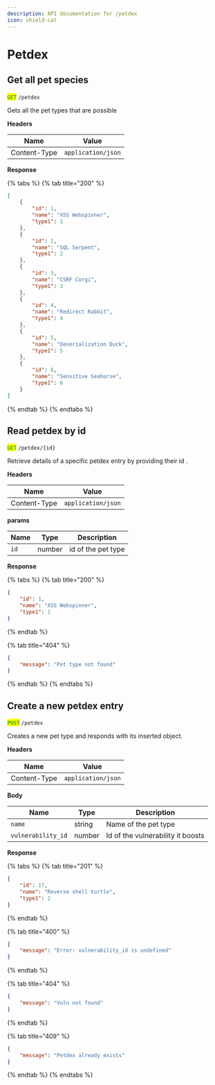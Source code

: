 ```yaml
---
description: API documentation for /petdex
icon: shield-cat
---
```


# Petdex

## Get all pet species

<mark style="color:green;">`GET`</mark> `/petdex`

Gets all the pet types that are possible

**Headers**

| Name         | Value              |
| ------------ | ------------------ |
| Content-Type | `application/json` |

**Response**

{% tabs %}
{% tab title="200" %}
```json
[
    {
        "id": 1,
        "name": "XSS Webspinner",
        "type1": 1
    },
    {
        "id": 2,
        "name": "SQL Serpent",
        "type1": 2
    },
    {
        "id": 3,
        "name": "CSRF Corgi",
        "type1": 3
    },
    {
        "id": 4,
        "name": "Redirect Rabbit",
        "type1": 4
    },
    {
        "id": 5,
        "name": "Deserialization Duck",
        "type1": 5
    },
    {
        "id": 6,
        "name": "Sensitive Seahorse",
        "type1": 6
    }
]
```
{% endtab %}
{% endtabs %}

## Read petdex by id

<mark style="color:green;">`GET`</mark> `/petdex/{id}`

Retrieve details of a specific petdex entry by providing their id .

**Headers**

| Name         | Value              |
| ------------ | ------------------ |
| Content-Type | `application/json` |

**params**

| Name | Type   | Description        |
| ---- | ------ | ------------------ |
| `id` | number | id of the pet type |

**Response**

{% tabs %}
{% tab title="200" %}
```json
{
    "id": 1,
    "name": "XSS Webspinner",
    "type1": 1
}
```
{% endtab %}

{% tab title="404" %}
```json
{
    "message": "Pet type not found"
}
```
{% endtab %}
{% endtabs %}

## Create a new petdex entry

<mark style="color:green;">`POST`</mark> `/petdex`

Creates a new pet type and responds with its inserted object.

**Headers**

| Name         | Value              |
| ------------ | ------------------ |
| Content-Type | `application/json` |

**Body**

| Name               | Type   | Description                       |
| ------------------ | ------ | --------------------------------- |
| `name`             | string | Name of the pet type              |
| `vulnerability_id` | number | Id of the vulnerability it boosts |

**Response**

{% tabs %}
{% tab title="201" %}
```json
{
    "id": 17,
    "name": "Reverse shell turtle",
    "type1": 2
}
```
{% endtab %}

{% tab title="400" %}
```json
{
    "message": "Error: vulnerability_id is undefined"
}
```
{% endtab %}

{% tab title="404" %}
```json
{
    "message": "Vuln not found"
}
```
{% endtab %}

{% tab title="409" %}
```json
{
    "message": "Petdex already exists"
}
```
{% endtab %}
{% endtabs %}
